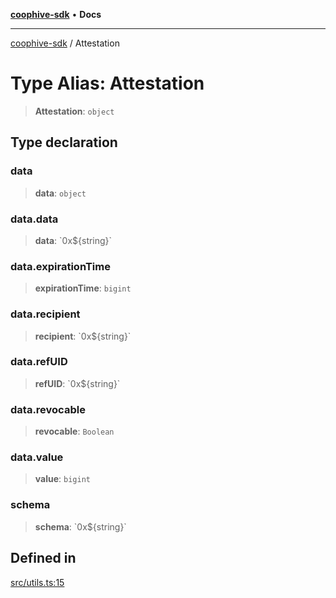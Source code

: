 [**coophive-sdk**](../README.md) • **Docs**

***

[coophive-sdk](../globals.md) / Attestation

# Type Alias: Attestation

> **Attestation**: `object`

## Type declaration

### data

> **data**: `object`

### data.data

> **data**: \`0x$\{string\}\`

### data.expirationTime

> **expirationTime**: `bigint`

### data.recipient

> **recipient**: \`0x$\{string\}\`

### data.refUID

> **refUID**: \`0x$\{string\}\`

### data.revocable

> **revocable**: `Boolean`

### data.value

> **value**: `bigint`

### schema

> **schema**: \`0x$\{string\}\`

## Defined in

[src/utils.ts:15](https://github.com/CoopHive/coophive-sdk/blob/989a0732b29b493e6c3f977468776e83658be021/src/utils.ts#L15)
